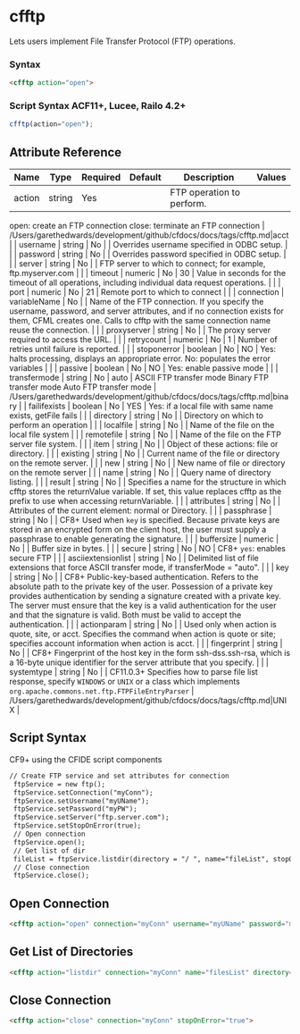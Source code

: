 # cfftp

Lets users implement File Transfer Protocol (FTP) operations.

### Syntax

```html
<cfftp action="open">
```

### Script Syntax ACF11+, Lucee, Railo 4.2+

```javascript
cfftp(action="open");
```

## Attribute Reference

| Name | Type | Required | Default | Description | Values |
| --- | --- | --- | --- | --- | --- |
| action | string | Yes |  | FTP operation to perform.
 open: create an FTP connection
 close: terminate an FTP connection | /Users/garethedwards/development/github/cfdocs/docs/tags/cfftp.md|acct |
| username | string | No |  | Overrides username specified in ODBC setup. |  |
| password | string | No |  | Overrides password specified in ODBC setup. |  |
| server | string | No |  | FTP server to which to connect; for example,
 ftp.myserver.com |  |
| timeout | numeric | No | 30 | Value in seconds for the timeout of all operations,
 including individual data request operations. |  |
| port | numeric | No | 21 | Remote port to which to connect |  |
| connection | variableName | No |  | Name of the FTP connection. If you specify the username,
 password, and server attributes, and if no connection
 exists for them, CFML creates one. Calls to cfftp
 with the same connection name reuse the connection. |  |
| proxyserver | string | No |  | The proxy server required to access the URL. |  |
| retrycount | numeric | No | 1 | Number of retries until failure is reported. |  |
| stoponerror | boolean | No | NO | Yes: halts processing, displays an appropriate error.
 No: populates the error variables |  |
| passive | boolean | No | NO | Yes: enable passive mode |  |
| transfermode | string | No | auto | ASCII FTP transfer mode
 Binary FTP transfer mode
 Auto FTP transfer mode | /Users/garethedwards/development/github/cfdocs/docs/tags/cfftp.md|binary |
| failifexists | boolean | No | YES | Yes: if a local file with same name exists, getFile fails |  |
| directory | string | No |  | Directory on which to perform an operation |  |
| localfile | string | No |  | Name of the file on the local file system |  |
| remotefile | string | No |  | Name of the file on the FTP server file system. |  |
| item | string | No |  | Object of these actions: file or directory. |  |
| existing | string | No |  | Current name of the file or directory on the remote server. |  |
| new | string | No |  | New name of file or directory on the remote server |  |
| name | string | No |  | Query name of directory listing. |  |
| result | string | No |  | Specifies a name for the structure in which cfftp
 stores the returnValue variable. If set, this value
 replaces cfftp as the prefix to use when accessing
 returnVariable. |  |
| attributes | string | No |  | Attributes of the current element: normal or Directory. |  |
| passphrase | string | No |  | CF8+ Used when `key` is specified. Because private keys are stored in an encrypted form on the client host, the user must supply a passphrase to enable generating the signature. |  |
| buffersize | numeric | No |  | Buffer size in bytes. |  |
| secure | string | No | NO | CF8+ `yes`: enables secure FTP |  |
| asciiextensionlist | string | No |  | Delimited list of file extensions that force ASCII
 transfer mode, if transferMode = "auto". |  |
| key | string | No |  | CF8+ Public-key-based authentication. Refers to the absolute path to the private key of the user. 
Possession of a private key provides authentication by sending a signature created with a private key. 
The server must ensure that the key is a valid authentication for the user and that the signature is valid. 
Both must be valid to accept the authentication. |  |
| actionparam | string | No |  | Used only when action is quote, site, or acct. Specifies the command when action is quote or site; specifies account information when action is acct. |  |
| fingerprint | string | No |  | CF8+ Fingerprint of the host key in the form ssh-dss.ssh-rsa, which is a 16-byte unique identifier for the server attribute that you specify. |  |
| systemtype | string | No |  | CF11.0.3+ Specifies how to parse file list response, specify `WINDOWS` or `UNIX` or a class which implements `org.apache.commons.net.ftp.FTPFileEntryParser` | /Users/garethedwards/development/github/cfdocs/docs/tags/cfftp.md|UNIX |

## Script Syntax

CF9+ using the CFIDE script components

```html
// Create FTP service and set attributes for connection 
 ftpService = new ftp(); 
 ftpService.setConnection("myConn"); 
 ftpService.setUsername("myUName"); 
 ftpService.setPassword("myPW"); 
 ftpService.setServer("ftp.server.com"); 
 ftpService.setStopOnError(true); 
 // Open connection 
 ftpService.open(); 
 // Get list of dir 
 fileList = ftpService.listdir(directory = "/ ", name="fileList", stopOnError = true).getResult(); 
 // Close connection 
 ftpService.close();
```

## Open Connection

```html
<cfftp action="open" connection="myConn" username="myUName" password="myPW" server="ftp.server.com" stopOnError="true">
```

## Get List of Directories

```html
<cfftp action="listdir" connection="myConn" name="filesList" directory="/" stopOnError="true">
```

## Close Connection

```html
<cfftp action="close" connection="myConn" stopOnError="true">
```
